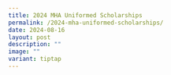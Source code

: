```yaml
---
title: 2024 MHA Uniformed Scholarships
permalink: /2024-mha-uniformed-scholarships/
date: 2024-08-16
layout: post
description: ""
image: ""
variant: tiptap
---
```

